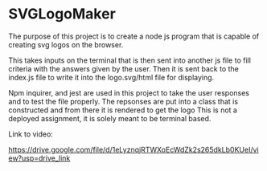 # SVGLogoMaker

The purpose of this project is to create a node js program that is capable of creating svg logos on the browser.

This takes inputs on the terminal that is then sent into another js file to fill criteria with the answers given by the user.
Then it is sent back to the index.js file to write it into the logo.svg/html file for displaying. 

Npm inquirer, and jest are used in this project to take the user responses and to test the file properly.
The repsonses are put into a class that is constructed and from there it is rendered to get the logo
This is not a deployed assignment, it is solely meant to be terminal based.

Link to video:

https://drive.google.com/file/d/1eLyznqjRTWXoEcWdZk2s265dkLb0KUeI/view?usp=drive_link
